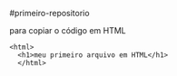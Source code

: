 #primeiro-repositorio

para copiar o código em HTML
```
<html>
  <h1>meu primeiro arquivo em HTML</h1>
  </html>
  ```
